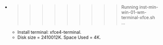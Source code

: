 * >>>>>>>>> Running inst-min-win-01-wm-terminal-xfce.sh ...
  * Install terminal: xfce4-terminal.
  * Disk size = 2410012K. Space Used = 4K.
